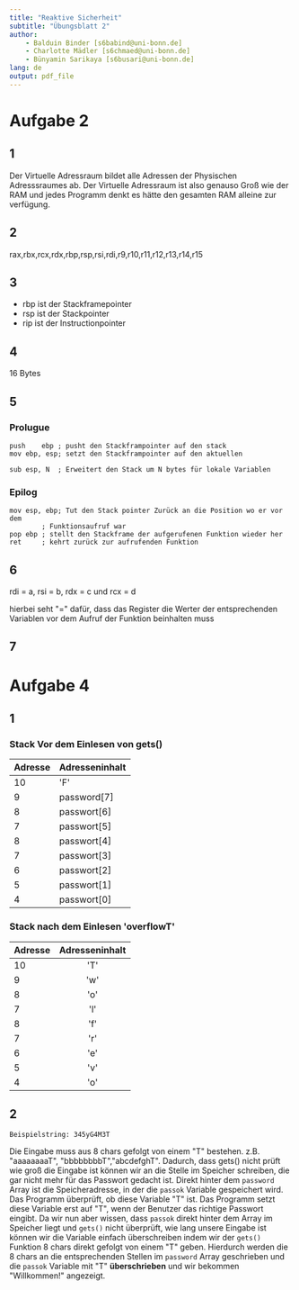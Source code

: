 ```yaml
---
title: "Reaktive Sicherheit"
subtitle: "Übungsblatt 2"
author: 
	- Balduin Binder [s6babind@uni-bonn.de]
	- Charlotte Mädler [s6chmaed@uni-bonn.de]
	- Bünyamin Sarikaya [s6busari@uni-bonn.de]
lang: de
output: pdf_file
---
```


# Aufgabe 2

## 1

Der Virtuelle Adressraum bildet alle Adressen der Physischen Adresssraumes ab. Der Virtuelle Adressraum ist also genauso Groß wie der RAM und jedes Programm denkt es hätte den gesamten RAM alleine zur verfügung.

## 2

rax,rbx,rcx,rdx,rbp,rsp,rsi,rdi,r9,r10,r11,r12,r13,r14,r15

## 3

- rbp ist der Stackframepointer
- rsp ist der Stackpointer
- rip ist der Instructionpointer

## 4

16 Bytes

## 5

### Prolugue

```
push	ebp	; pusht den Stackframpointer auf den stack
mov	ebp, esp; setzt den Stackframpointer auf den aktuellen

sub	esp, N	; Erweitert den Stack um N bytes für lokale Variablen
```

### Epilog

```
mov	esp, ebp; Tut den Stack pointer Zurück an die Position wo er vor dem
		; Funktionsaufruf war
pop	ebp	; stellt den Stackframe der aufgerufenen Funktion wieder her
ret		; kehrt zurück zur aufrufenden Funktion
```
## 6

rdi = a, rsi = b, rdx = c und rcx = d

hierbei seht "=" dafür, dass das Register die Werter der entsprechenden Variablen vor dem Aufruf der Funktion beinhalten muss

## 7

# Aufgabe 4

## 1

### Stack Vor dem Einlesen von gets()

|Adresse|Adresseninhalt|
|:------|:-------------|
|10     |'F'           |
|9      |password\[7\] |
|8      |passwort\[6\] |
|7      |passwort\[5\] |
|8      |passwort\[4\] |
|7      |passwort\[3\] |
|6      |passwort\[2\] |
|5      |passwort\[1\] |
|4      |passwort\[0\] |

### Stack nach dem Einlesen 'overflowT'

|Adresse|Adresseninhalt|
|:------|:------------:|
|10     |'T'           |
|9      |'w'           |
|8      |'o'           |
|7      |'l'           |
|8      |'f'           |
|7      |'r'           |
|6      |'e'           |
|5      |'v'           |
|4      |'o'           |

## 2

```Beispielstring: 345yG4M3T```

Die Eingabe muss aus 8 chars gefolgt von einem "T" bestehen. z.B. "aaaaaaaaT", "bbbbbbbbT","abcdefghT". Dadurch, dass gets() nicht prüft wie groß die Eingabe ist können wir an die Stelle im Speicher schreiben, die gar nicht mehr für das Passwort gedacht ist.
Direkt hinter dem ```password``` Array ist die Speicheradresse, in der die ```passok``` Variable gespeichert wird.
Das Programm überprüft, ob diese Variable "T" ist. Das Programm setzt diese Variable erst auf "T", wenn der Benutzer das richtige Passwort eingibt.
Da wir nun aber wissen, dass ```passok``` direkt hinter dem Array im Speicher liegt und ```gets()``` nicht überprüft, wie lang unsere Eingabe ist können wir die Variable einfach überschreiben indem wir der ```gets()``` Funktion 8 chars direkt gefolgt von einem "T" geben.
Hierdurch werden die 8 chars an die entsprechenden Stellen im ```password``` Array geschrieben und die ```passok``` Variable mit "T" **überschrieben** und wir bekommen "Willkommen!" angezeigt.
